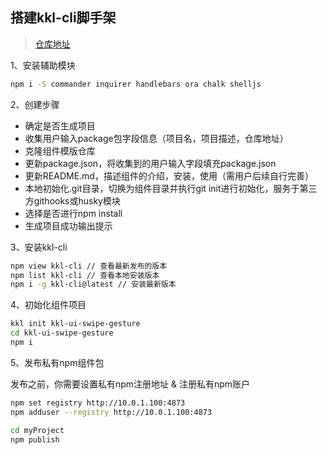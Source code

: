 ## 搭建kkl-cli脚手架
> [仓库地址](https://github.com/yjh30/kkl-cli)

1、安装辅助模块
```bash
npm i -S commander inquirer handlebars ora chalk shelljs
```

2、创建步骤

- 确定是否生成项目
- 收集用户输入package包字段信息（项目名，项目描述，仓库地址）
- 克隆组件模版仓库
- 更新package.json，将收集到的用户输入字段填充package.json
- 更新README.md，描述组件的介绍，安装，使用（需用户后续自行完善）
- 本地初始化.git目录，切换为组件目录并执行git init进行初始化，服务于第三方githooks或husky模块
- 选择是否进行npm install
- 生成项目成功输出提示

3、安装kkl-cli

```bash
npm view kkl-cli // 查看最新发布的版本
npm list kkl-cli // 查看本地安装版本
npm i -g kkl-cli@latest // 安装最新版本
```

4、初始化组件项目
```bash
kkl init kkl-ui-swipe-gesture
cd kkl-ui-swipe-gesture
npm i
```

5、发布私有npm组件包

发布之前，你需要设置私有npm注册地址 & 注册私有npm账户
```bash
npm set registry http://10.0.1.100:4873
npm adduser --registry http://10.0.1.100:4873

cd myProject
npm publish
```

